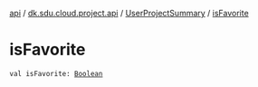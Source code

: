 [api](../../index.md) / [dk.sdu.cloud.project.api](../index.md) / [UserProjectSummary](index.md) / [isFavorite](./is-favorite.md)

# isFavorite

`val isFavorite: `[`Boolean`](https://kotlinlang.org/api/latest/jvm/stdlib/kotlin/-boolean/index.html)